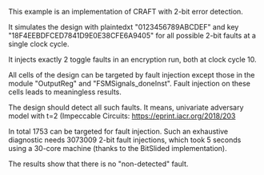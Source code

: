 
This example is an implementation of CRAFT with 2-bit error detection.

It simulates the design with plaintedxt "0123456789ABCDEF" and key "18F4EEBDFCED7841D9E0E38CFE6A9405" for all possible 2-bit faults at a single clock cycle.

It injects exactly 2 toggle faults in an encryption run, both at clock cycle 10.

All cells of the design can be targeted by fault injection except those in the module "OutputReg" and "FSMSignals_doneInst".
Fault injection on these cells leads to meaningless results.

The design should detect all such faults.
It means, univariate adversary model with t=2 (Impeccable Circuits: https://eprint.iacr.org/2018/203

In total 1753 can be targeted for fault injection.
Such an exhaustive diagnostic needs  3073009  2-bit fault injections, which took 5 seconds using a 30-core machine (thanks to the BitSlided implementation).

The results show that there is no "non-detected" fault.
